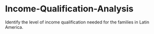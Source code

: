 # Income-Qualification-Analysis
Identify the level of income qualification needed for the families in Latin America.
